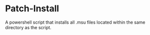 # Patch-Install
A powershell script that installs all .msu files located within the same directory as the script.
